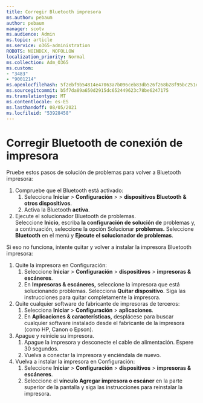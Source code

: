 ```yaml
---
title: Corregir Bluetooth impresora
ms.author: pebaum
author: pebaum
manager: scotv
ms.audience: Admin
ms.topic: article
ms.service: o365-administration
ROBOTS: NOINDEX, NOFOLLOW
localization_priority: Normal
ms.collection: Adm_O365
ms.custom:
- "3483"
- "9001214"
ms.openlocfilehash: 5f2ebf9b54814e47063a7b096ceb83db526f268b28f95bc251e31ac717fc6620
ms.sourcegitcommit: b5f7da89a650d2915dc652449623c78be6247175
ms.translationtype: MT
ms.contentlocale: es-ES
ms.lasthandoff: 08/05/2021
ms.locfileid: "53928458"
---
```

# <a name="fix-bluetooth-printer-connection-issues"></a>Corregir Bluetooth de conexión de impresora

Pruebe estos pasos de solución de problemas para volver a Bluetooth impresora:


1. Compruebe que el Bluetooth está activado:
    1. Selecciona **Iniciar**  >  **Configuración**  >    >  **dispositivos Bluetooth & otros dispositivos**.
    2. Activa la Bluetooth **activa**.
2. Ejecute el solucionador Bluetooth de problemas. <br>
    Seleccione **Inicio**, escriba **la configuración de solución de** problemas y, a continuación, seleccione la opción Solucionar **problemas.** Seleccione **Bluetooth** en el menú y **Ejecute el solucionador de problemas**.

Si eso no funciona, intente quitar y volver a instalar la impresora Bluetooth impresora:

1. Quite la impresora en Configuración:
    1. Seleccione **Iniciar**  >  **Configuración**  >  **dispositivos**  >  **impresoras & escáneres**.
    2. En **Impresoras & escáneres,** seleccione la impresora que está solucionando problemas. Selecciona **Quitar dispositivo**. Siga las instrucciones para quitar completamente la impresora.
2. Quite cualquier software de fabricante de impresoras de terceros:
    1. Selecciona **Iniciar**  >  **Configuración**  >  **aplicaciones**.
    2. En **Aplicaciones & características,** desplácese para buscar cualquier software instalado desde el fabricante de la impresora (como HP, Canon o Epson).
3. Apague y reinicie su impresora.
   1. Apague la impresora y desconecte el cable de alimentación. Espere 30 segundos. 
   2. Vuelva a conectar la impresora y enciéndala de nuevo.
4. Vuelva a instalar la impresora en Configuración:
    1. Seleccione **Iniciar**  >  **Configuración**  >  **dispositivos**  >  **impresoras & escáneres**.
    2. Seleccione el **vínculo Agregar impresora o escáner** en la parte superior de la pantalla y siga las instrucciones para reinstalar la impresora.
